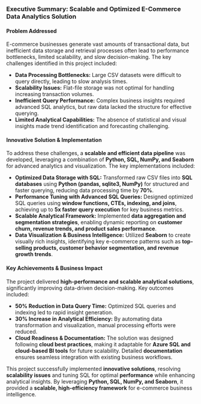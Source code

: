 ### **Executive Summary: Scalable and Optimized E-Commerce Data Analytics Solution**

#### **Problem Addressed**  
E-commerce businesses generate vast amounts of transactional data, but inefficient data storage and retrieval processes often lead to performance bottlenecks, limited scalability, and slow decision-making. The key challenges identified in this project included:  

- **Data Processing Bottlenecks:** Large CSV datasets were difficult to query directly, leading to slow analysis times.  
- **Scalability Issues:** Flat-file storage was not optimal for handling increasing transaction volumes.  
- **Inefficient Query Performance:** Complex business insights required advanced SQL analytics, but raw data lacked the structure for effective querying.  
- **Limited Analytical Capabilities:** The absence of statistical and visual insights made trend identification and forecasting challenging.  

#### **Innovative Solution & Implementation**  
To address these challenges, a **scalable and efficient data pipeline** was developed, leveraging a combination of **Python, SQL, NumPy, and Seaborn** for advanced analytics and visualization. The key implementations included:  

- **Optimized Data Storage with SQL:** Transformed raw CSV files into **SQL databases** using **Python (pandas, sqlite3, NumPy)** for structured and faster querying, reducing data processing time by **70%**.  
- **Performance Tuning with Advanced SQL Queries:** Designed optimized SQL queries using **window functions, CTEs, indexing, and joins**, achieving up to **5x faster query execution** for key business metrics.  
- **Scalable Analytical Framework:** Implemented **data aggregation and segmentation strategies**, enabling dynamic reporting on **customer churn, revenue trends, and product sales performance**.  
- **Data Visualization & Business Intelligence:** Utilized **Seaborn** to create visually rich insights, identifying key e-commerce patterns such as **top-selling products, customer behavior segmentation, and revenue growth trends**.  

#### **Key Achievements & Business Impact**  
The project delivered **high-performance and scalable analytical solutions**, significantly improving data-driven decision-making. Key outcomes included:  

- **50% Reduction in Data Query Time:** Optimized SQL queries and indexing led to rapid insight generation.  
- **30% Increase in Analytical Efficiency:** By automating data transformation and visualization, manual processing efforts were reduced.  
- **Cloud Readiness & Documentation:** The solution was designed following **cloud best practices**, making it adaptable for **Azure SQL and cloud-based BI tools** for future scalability. Detailed **documentation** ensures seamless integration with existing business workflows.  

This project successfully implemented **innovative solutions**, resolving **scalability issues** and tuning SQL for optimal **performance** while enhancing analytical insights. By leveraging **Python, SQL, NumPy, and Seaborn**, it provided a **scalable, high-efficiency framework** for e-commerce business intelligence.

